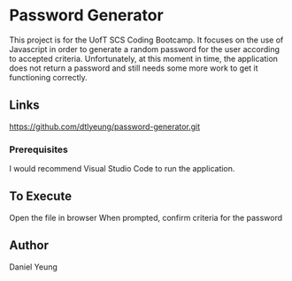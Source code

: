# Password Generator

This project is for the UofT SCS Coding Bootcamp.
It focuses on the use of Javascript in order to generate a random password for the user according to accepted criteria.
Unfortunately, at this moment in time, the application does not return a password and still needs some more work to 
get it functioning correctly.

## Links

https://github.com/dtlyeung/password-generator.git

### Prerequisites

I would recommend Visual Studio Code to run the application.

## To Execute 

Open the file in browser
When prompted, confirm criteria for the password

## 

## Author

Daniel Yeung
